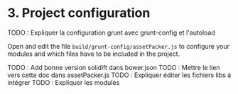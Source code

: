 # 3. Project configuration

TODO : Expliquer la configuration grunt avec grunt-config et l'autoload

Open and edit the file `build/grunt-config/assetPacker.js` to configure your modules and which files have to be included in the project.

TODO : Add bonne version solidift dans bower.json
TODO : Mettre le lien vers cette doc dans assetPacker.js
TODO : Expliquer éditer les fichiers libs à intégrer
TODO : Expliquer les modules